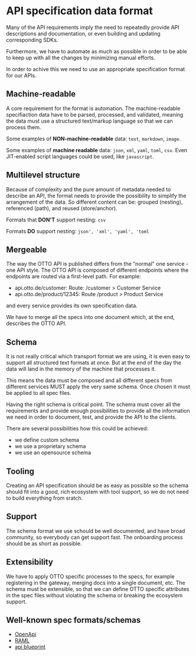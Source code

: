 # API specification data format

Many of the API requirements imply the need to repeatedly provide API descriptions and documentation, or even building and updating corresponding SDKs.

Furthermore, we have to automate as much as possible in order to be able to keep up with all the changes by minimizing manual efforts.

In order to achive this we need to use an appropriate specification format for our APIs.

## Machine-readable

A core requirement for the format is automation.
The machine-readable specifiaction data have to be parsed, processed, and validated, meaning the data must use a structured text/markup language so that we can process them.

Some examples of **NON-machine-readable** data: `text`, `markdown`, `image`.

Some examples of **machine readable** data: `json`, `xml`, `yaml`, `toml`, `csv`.
Even JIT-enabled script languages could be used, like `javascript`.

## Multilevel structure

Because of complexity and the pure amount of metadata needed to describe an API, the format needs to provide the possibility to simplify the arrangement of the data.
So different content can be: grouped (nesting), referenced (path), and reused (store/anchor).

Formats that **DON'T** support nesting: `csv`

Formats **DO** support nesting: `json', 'xml', 'yaml', 'toml`

## Mergeable

The way the OTTO API is published differs from the "normal" one service - one API style.
The OTTO API is composed of different endpoints where the endpoints are routed via a first-level
path. For example:

- api.otto.de/customer: Route: /customer > Customer Service
- api.otto.de/product/12345: Route /product > Product Service

and every service provides its own specification data.

We have to merge all the specs into one document which, at the end, describes the OTTO API.

## Schema

It is not really critical which transport format we are using, it is even easy to support all
structured text formats at once. But at the end of the day the data will land in the memory of the machine that processes it. 

This means the data must be composed and all different specs from different services MUST apply
the very same schema. Once chosen it must be applied to all spec files.

Having the right schema is critical point. The schema must cover all the requirements and provide enough possibilities to provide all the information we need in order to document, test, and provide the API to the clients.

There are several possibilities how this could be achieved: 

- we define custom schema
- we use a proprietary schema
- we use an opensource schema

## Tooling

Creating an API specification should be as easy as possible so the schema should fit into a good, rich ecosystem with tool support, so we do not need to build everything from sratch.

## Support

The schema format we use schould be well documented, and have broad community, so everybody can get support fast.
The onboarding process should be as short as possible.

## Extensibility

We have to apply OTTO specific processes to the specs, for example registering in the gateway, merging docs into a single document, etc. The schema must be extensible, so that we can define OTTO specific attributes in the spec files without violating the schema or breaking the ecosystem support.

## Well-known spec formats/schemas

- [OpenApi](https://www.openapis.org/)
- [RAML](https://raml.org/)
- [api blueprint](https://apiblueprint.org/)